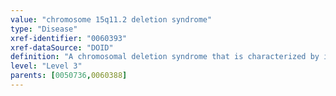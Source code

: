 ```yaml
---
value: "chromosome 15q11.2 deletion syndrome"
type: "Disease"
xref-identifier: "0060393"
xref-dataSource: "DOID"
definition: "A chromosomal deletion syndrome that is characterized by intellectual disbaility, dysmorphic facies, psychiatric illness and autism spectrum disorder, has_material_basis_in autosomal dominant inheritance of partial deletion of the long arm of chromosome 15."
level: "Level 3"
parents: [0050736,0060388]
---
```

